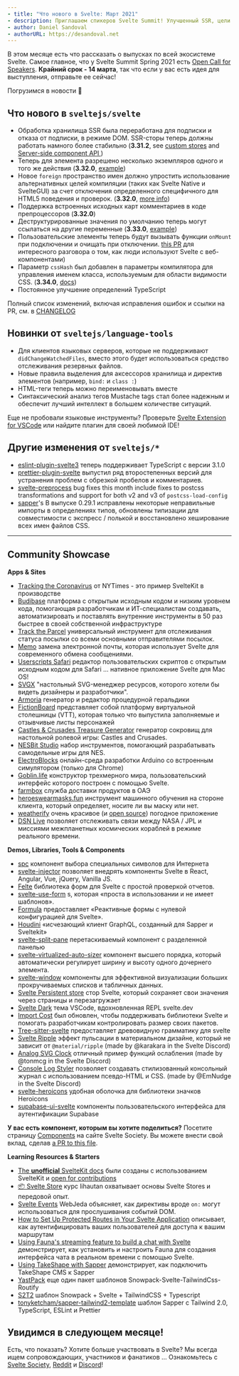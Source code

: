 ```yaml
---
- title: "Что нового в Svelte: Март 2021"
- description: Приглашаем спикеров Svelte Summit! Улучшенный SSR, цели компиляции, отличные от HTML5, и поддержка ESLint TypeScript.
- author: Daniel Sandoval
- authorURL: https://desandoval.net
---
```


В этом месяце есть что рассказать о выпусках по всей экосистеме Svelte. Самое главное, что у Svelte Summit Spring 2021 есть [Open Call for Speakers](https://sessionize.com/svelte-summit-spring-2021). **Крайний срок - 14 марта**, так что если у вас есть идея для выступления, отправьте ее сейчас!

Погрузимся в новости 🐬

## Что нового в `sveltejs/svelte`
* Обработка хранилища SSR была переработана для подписки и отказа от подписки, в режиме DOM. SSR-сторы теперь должны работать намного более стабильно (**3.31.2**, see [custom stores](https://svelte.dev/examples/custom-stores) and [Server-side component API ](https://svelte.dev/docs#run-time-server-side-component-api))
* Теперь для элемента разрешено несколько экземпляров одного и того же действия (**3.32.0**, [example](https://svelte.dev/repl/01a14375951749dab9579cb6860eccde?version=3.32.0))
* Новое `foreign` пространство имен должно упростить использование альтернативных целей компиляции (таких как Svelte Native и SvelteGUI) за счет отключения определенного специфичного для HTML5 поведения и проверок. (**3.32.0**, [more info](https://github.com/sveltejs/svelte/pull/5652))
* Поддержка встроенных исходных карт комментариев в коде препроцессоров (**3.32.0**)
* Деструктурированные значения по умолчанию теперь могут ссылаться на другие переменные (**3.33.0**, [example](https://svelte.dev/repl/0ee7227e1b45465b9b47d7a5ae2d1252?version=3.33.0))
* Пользовательские элементы теперь будут вызывать функции `onMount` при подключении и очищать при отключении. [this PR](https://github.com/sveltejs/svelte/pull/4522) для интересного разговора о том, как люди используют Svelte с веб-компонентами)
* Параметр `cssHash` был добавлен в параметры компилятора для управления именем класса, используемым для области видимости CSS. (**3.34.0**, [docs](https://svelte.dev/docs#compile-time-svelte-compile))
* Постоянное улучшение определений TypeScript

Полный список изменений, включая исправления ошибок и ссылки на PR, см. в [CHANGELOG](https://github.com/sveltejs/svelte/blob/master/CHANGELOG.md)


## Новинки от `sveltejs/language-tools`

- Для клиентов языковых серверов, которые не поддерживают `didChangeWatchedFiles`, вместо этого будет использоваться средство отслеживания резервных файлов.
- Новые правила выделения для аксессоров хранилища и директив элементов (например, `bind:` и `class :`)
- HTML-теги теперь можно переименовывать вместе
- Синтаксический анализ тегов Mustache tags стал более надежным и обеспечит лучший интеллект в большем количестве ситуаций.

Еще не пробовали языковые инструменты? Проверьте [Svelte Extension for VSCode](https://marketplace.visualstudio.com/items?itemName=svelte.svelte-vscode) или найдите плагин для своей любимой IDE!

## Другие изменения от `sveltejs/*`

- [eslint-plugin-svelte3](https://github.com/sveltejs/eslint-plugin-svelte3) теперь поддерживает TypeScript с версии 3.1.0
- [prettier-plugin-svelte](https://github.com/sveltejs/prettier-plugin-svelte/) выпустил ряд второстепенных версий для устранения проблем с обрезкой пробелов и комментариев.
- [svelte-preprocess](https://github.com/sveltejs/svelte-preprocess/) bug fixes this month include fixes to postcss transformations and support for both v2 and v3 of `postcss-load-config`
- [sapper](https://github.com/sveltejs/sapper/)'s В выпуске 0.29.1 исправлены некоторые неправильные импорты в определениях типов, обновлены типизации для совместимости с экспресс / полькой и восстановлено хеширование всех имен файлов CSS.

---

## Community Showcase

**Apps & Sites**

- [Tracking the Coronavirus](https://www.nytimes.com/interactive/2021/us/new-york-city-new-york-covid-cases.html) от NYTimes - это пример SvelteKit в производстве
- [Budibase](https://github.com/Budibase/budibase) платформа с открытым исходным кодом и низким уровнем кода, помогающая разработчикам и ИТ-специалистам создавать, автоматизировать и поставлять внутренние инструменты в 50 раз быстрее в своей собственной инфраструктуре
- [Track the Parcel](https://tracktheparcel.com/) универсальный инструмент для отслеживания статуса посылки со всеми основными отправителями посылок.
- [Memo](https://sendmemo.app/features/) замена электронной почты, которая использует Svelte для современного обмена сообщениями.
- [Userscripts Safari](https://github.com/quoid/userscripts) редактор пользовательских скриптов с открытым исходным кодом для Safari ... нативное приложение Svelte для Mac OS!
- [SVGX](https://svgx.app/) "настольный SVG-менеджер ресурсов, которого хотели бы видеть дизайнеры и разработчики".
- [Armoria](https://azgaar.github.io/Armoria/) генератор и редактор процедурной геральдики
- [FictionBoard](https://www.fictionboard.com) представляет собой платформу виртуальной столешницы (VTT), которая только что выпустила заполняемые и отзывчивые листы персонажей
- [Castles & Crusades Treasure Generator](https://treasure.playaheadgames.com/) генератор сокровищ для настольной ролевой игры: Castles and Crusades.
- [NESBit Studio](https://jensa.org/NESBitStudio-web/graphics/spritesheets) набор инструментов, помогающий разрабатывать самодельные игры для NES.
- [ElectroBlocks](https://electroblocks.org/) онлайн-среда разработки Arduino со встроенным симулятором (только для Chrome)
- [Goblin.life](https://store.steampowered.com/app/552180/GoblinLife/) конструктор трехмерного мира, пользовательский интерфейс которого построен с помощью Svelte.
- [farmbox](https://farmbox.ae/) служба доставки продуктов в ОАЭ
- [heroeswearmasks.fun](https://heroeswearmasks.fun/) инструмент машинного обучения на стороне клиента, который определяет, носите ли вы маску или нет.
- [weatherify](https://brdtheo-weatherify.netlify.app/) очень красивое  (и [open source](https://github.com/brdtheo/weatherify)) погодное приложение
- [DSN Live](https://dsn-live.netlify.app/#/) позволяет отслеживать связи между NASA / JPL и миссиями межпланетных космических кораблей в режиме реального времени.



**Demos, Libraries, Tools & Components**

- [spc](https://github.com/khang-nd/spc) компонент выбора специальных символов для Интернета
- [svelte-injector](https://www.npmjs.com/package/svelte-injector) позволяет внедрять компоненты Svelte в React, Angular, Vue, jQuery, Vanilla JS.
- [Felte](https://felte.dev/) библиотека форм для Svelte с простой проверкой отчетов.
- [svelte-use-form](https://github.com/noahsalvi/svelte-use-form#readme) s, которая «проста в использовании и не имеет шаблонов».
- [Formula](https://formula.svelte.codes/) предоставляет «Реактивные формы с нулевой конфигурацией для Svelte».
- [Houdini](https://github.com/AlecAivazis/houdini) «исчезающий клиент GraphQL, созданный для Sapper и Sveltekit»
- [svelte-split-pane](https://www.reddit.com/r/sveltejs/comments/leoe33/sveltesplitpane/) перетаскиваемый компонент с разделенной панелью
- [svelte-virtualized-auto-sizer](https://github.com/micha-lmxt/svelte-virtualized-auto-sizer) компонент высшего порядка, который автоматически регулирует ширину и высоту одного дочернего элемента.
- [svelte-window](https://github.com/micha-lmxt/svelte-window) компоненты для эффективной визуализации больших прокручиваемых списков и табличных данных.
- [Svelte Persistent store](https://github.com/MacFJA/svelte-persistent-store) стор Svelte, который сохраняет свои значения через страницы и перезагружает
- [Svelte Dark](https://marketplace.visualstudio.com/items?itemName=NickScialli.svelte-dark) тема VSCode, вдохновленная REPL svelte.dev
- [Import Cost](https://marketplace.visualstudio.com/items?itemName=wix.vscode-import-cost) был обновлен, чтобы поддерживать библиотеки Svelte и помогать разработчикам контролировать размер своих пакетов.
- [Tree-sitter-svelte](https://github.com/Himujjal/tree-sitter-svelte) предоставляет древовидную грамматику для svelte
- [Svelte Ripple](https://svelte.dev/repl/b73224a0fd4248178e3eab41943d41a9?version=3.31.2) эффект пульсации в материальном дизайне, который не зависит от `@material/ripple` (made by @karakara in the Svelte Discord)
- [Analog SVG Clock](https://svelte.dev/repl/270e83f43e7a48918d8f2d497760904f?version=3.32.1) отличный пример функций ослабления (made by @tonmcg in the Svelte Discord)
- [Console Log Styler](https://svelte.dev/repl/11f609d0d90746f08da6d3d90bba84fc?version=3.32.0) позволяет создавать стилизованный консольный журнал с использованием псевдо-HTML и CSS. (made by @EmNudge in the Svelte Discord)
- [svelte-heroicons](https://github.com/martinse/svelte-heroicons) удобная оболочка для библиотеки значков Heroicons
- [supabase-ui-svelte](https://github.com/joshnuss/supabase-ui-svelte) компоненты пользовательского интерфейса для аутентификации Supabase

**У вас есть компонент, которым вы хотите поделиться?** Посетите страницу [Components](https://sveltesociety.dev/components) на сайте Svelte Society. Вы можете внести свой вклад, сделав [a PR to this file](https://github.com/svelte-society/sveltesociety.dev/blob/master/src/pages/components/components.json).


**Learning Resources & Starters**

- [The **unofficial** SvelteKit docs](https://sk-incognito.vercel.app/learn/what-is-sveltekit) были созданы с использованием SvelteKit и [open for contributions](https://github.com/GrygrFlzr/kit-docs)
- [📦 Svelte Store](https://www.youtube.com/playlist?list=PLoKaNN3BjQX3fG-XOSwsPHtnV8FUY6lgK) курс lihautan охватывает основы Svelte Stores и передовой опыт.
- [Svelte Events](https://www.youtube.com/watch?v=cbxxbBofjAw&feature=youtu.be) WebJeda объясняет, как директивы вроде `on:` могут использоваться для прослушивания событий DOM.
- [How to Set Up Protected Routes in Your Svelte Application](https://www.webtips.dev/how-to-set-up-protected-routes-in-your-svelte-application) описывает, как аутентифицировать ваших пользователей для доступа к вашим маршрутам
- [Using Fauna's streaming feature to build a chat with Svelte](https://dev.to/fauna/using-fauna-s-streaming-feature-to-build-a-chat-with-svelte-1gkd) демонстрирует, как установить и настроить Fauna для создания интерфейса чата в реальном времени с помощью Svelte.
- [Using TakeShape with Sapper](https://www.takeshape.io/articles/using-takeshape-with-sapper/) демонстрирует, как подключить TakeShape CMS к Sapper
- [YastPack](https://github.com/rodabt/yastpack) еще один пакет шаблонов Snowpack-Svelte-TailwindCss-Routify
- [S2T2](https://ralphbliu.medium.com/s2t2-snowpack-svelte-tailwindcss-typescript-8928caa5af6c) шаблон Snowpack + Svelte + TailwindCSS + Typescript
- [tonyketcham/sapper-tailwind2-template](https://github.com/tonyketcham/sapper-tailwind2-template) шаблон Sapper с Tailwind 2.0, TypeScript, ESLint и Prettier

## Увидимся в следующем месяце!

Есть, что показать? Хотите больше участвовать в Svelte? Мы всегда ищем сопровождающих, участников и фанатиков ... Ознакомьтесь с [Svelte Society](https://sveltesociety.dev/), [Reddit](https://www.reddit.com/r/sveltejs/) и [Discord](https://discord.com/invite/yy75DKs)!
